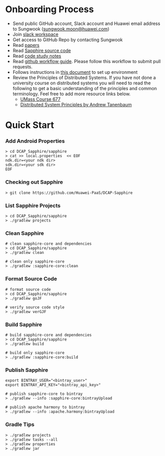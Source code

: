 # Onboarding Process

* Send public GitHub account, Slack account and Huawei email address to Sungwook (sungwook.moon@huawei.com)
* Join [slack workspace](https://huawei.slack.com/)
* Get access to GitHub Repo by contacting Sungwook
* Read [papers](https://sapphire.cs.washington.edu/research/)
* Read [Sapphire source code](https://sapphire.cs.washington.edu/code.html)
* Read [code study notes](./docs/code_study/)
* Read [github workflow guide](https://github.com/kubernetes/community/blob/master/contributors/guide/github-workflow.md). Please follow this workflow to submit pull requests.
* Follows instructions in [this document](https://github.com/Huawei-PaaS/DCAP-Sapphire/blob/master/docs/Development.md) to set up environment
* Review the Principles of Distributed Systems. If you have not done a university course on distributed systems you will need to read the following to get a basic understanding of the principles and common terminology. Feel free to add more resource links below.
  * [UMass Course 677](http://lass.cs.umass.edu/~shenoy/courses/677/)
  * [Distributed System Principles by Andrew Tanenbaum](https://www.amazon.com/Distributed-Systems-Principles-Andrew-Tanenbaum/dp/153028175X)


# Quick Start

### Add Android Properties
```shell
> cd DCAP_Sapphire/sapphire
> cat >> local.properties  << EOF
ndk.dir=<your ndk dir>
sdk.dir=<your sdk dir>
EOF
```
### Checking out Sapphire
```shell
> git clone https://github.com/Huawei-PaaS/DCAP-Sapphire
```
### List Sapphire Projects
```shell
> cd DCAP_Sapphire/sapphire
> ./gradlew projects
```

### Clean Sapphire
```shell
# clean sapphire-core and dependencies
> cd DCAP_Sapphire/sapphire
> ./gradlew clean

# clean only sapphire-core
> ./gradlew :sapphire-core:clean
```

### Format Source Code
```shell
# format source code
> cd DCAP_Sapphire/sapphire
> ./gradlew goJF

# verify source code style
> ./gradlew verGJF
```

### Build Sapphire
```shell
# build sapphire-core and dependencies
> cd DCAP_Sapphire/sapphire
> ./gradlew build

# build only sapphire-core
> ./gradlew :sapphire-core:build
```

### Publish Sapphire 
```shell
export BINTRAY_USER="<bintray_user>"
export BINTRAY_API_KEY="<bintray_api_key>"

# publish sapphire-core to bintray
> ./gradlew --info :sapphire-core:bintrayUpload

# publish apache harmony to bintray
> ./gradlew --info :apache.harmony:bintrayUpload
```

### Gradle Tips
```shell
> ./gradlew projects
> ./gradlew tasks --all
> ./gradlew properties
> ./gradlew jar
```

